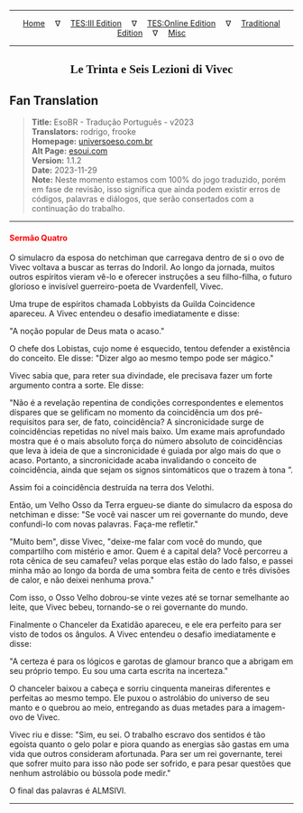 
---

<!-- Jekyll Page Links -->

<center>
<a href="../../../../../index.html">Home</a>
&emsp;&nabla;&emsp;
<a href="../../../../index-tes3.html">TES:III Edition</a>
&emsp;&nabla;&emsp;
<a href="../../../../index-teso.html">TES:Online Edition</a>
&emsp;&nabla;&emsp;
<a href="../../../../index-traditional.html">Traditional Edition</a>
&emsp;&nabla;&emsp;
<a href="../../../../index-misc.html">Misc</a>
</center>

<!-- Markdown Body Below: -->

---

<center>
<h2><span style="font-family:Georgia">Le Trinta e Seis Lezioni di Vivec</span></h2>
</center>

## Fan Translation

> __Title:__ EsoBR - Tradução Português - v2023\
> __Translators:__ rodrigo, frooke\
> __Homepage:__ [universoeso.com.br][1]\
> __Alt Page:__ [esoui.com][2]\
> __Version:__ 1.1.2\
> __Date:__ 2023-11-29\
> __Note:__ Neste momento estamos com 100% do jogo traduzido, porém em fase de revisão, isso significa que ainda podem existir erros de códigos, palavras e diálogos, que serão consertados com a continuação do trabalho.

[1]: https://www.universoeso.com.br/traducao
[2]: https://www.esoui.com/downloads/info2256-EsoBR-TraduoPortugus-v2023.html

---

#### <span style="color:red">Sermão Quatro</span>

O simulacro da esposa do netchiman que carregava dentro de si o ovo de Vivec voltava a buscar as terras do Indoril. Ao longo da jornada, muitos outros espíritos vieram vê-lo e oferecer instruções a seu filho-filha, o futuro glorioso e invisível guerreiro-poeta de Vvardenfell, Vivec.

Uma trupe de espíritos chamada Lobbyists da Guilda Coincidence apareceu. A Vivec entendeu o desafio imediatamente e disse:

"A noção popular de Deus mata o acaso."

O chefe dos Lobistas, cujo nome é esquecido, tentou defender a existência do conceito. Ele disse: "Dizer algo ao mesmo tempo pode ser mágico."

Vivec sabia que, para reter sua divindade, ele precisava fazer um forte argumento contra a sorte. Ele disse:

"Não é a revelação repentina de condições correspondentes e elementos díspares que se gelificam no momento da coincidência um dos pré-requisitos para ser, de fato, coincidência? A sincronicidade surge de coincidências repetidas no nível mais baixo. Um exame mais aprofundado mostra que é o mais absoluto força do número absoluto de coincidências que leva à ideia de que a sincronicidade é guiada por algo mais do que o acaso. Portanto, a sincronicidade acaba invalidando o conceito de coincidência, ainda que sejam os signos sintomáticos que o trazem à tona ”.

Assim foi a coincidência destruída na terra dos Velothi.

Então, um Velho Osso da Terra ergueu-se diante do simulacro da esposa do netchiman e disse: "Se você vai nascer um rei governante do mundo, deve confundi-lo com novas palavras. Faça-me refletir."

"Muito bem", disse Vivec, "deixe-me falar com você do mundo, que compartilho com mistério e amor. Quem é a capital dela? Você percorreu a rota cênica de seu camafeu? velas porque elas estão do lado falso, e passei minha mão ao longo da borda de uma sombra feita de cento e três divisões de calor, e não deixei nenhuma prova."

Com isso, o Osso Velho dobrou-se vinte vezes até se tornar semelhante ao leite, que Vivec bebeu, tornando-se o rei governante do mundo.

Finalmente o Chanceler da Exatidão apareceu, e ele era perfeito para ser visto de todos os ângulos. A Vivec entendeu o desafio imediatamente e disse:

"A certeza é para os lógicos e garotas de glamour branco que a abrigam em seu próprio tempo. Eu sou uma carta escrita na incerteza."

O chanceler baixou a cabeça e sorriu cinquenta maneiras diferentes e perfeitas ao mesmo tempo. Ele puxou o astrolábio do universo de seu manto e o quebrou ao meio, entregando as duas metades para a imagem-ovo de Vivec.

Vivec riu e disse: "Sim, eu sei. O trabalho escravo dos sentidos é tão egoísta quanto o gelo polar e piora quando as energias são gastas em uma vida que outros consideram afortunada. Para ser um rei governante, terei que sofrer muito para isso não pode ser sofrido, e para pesar questões que nenhum astrolábio ou bússola pode medir."

O final das palavras é ALMSIVI.

---
